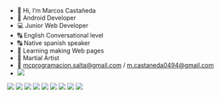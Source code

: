 - 👋 Hi, I’m Marcos Castañeda
- 📱 Android Developer
- 💻 Junior Web Developer
- 🔠 English Conversational level
- 🔠 Native spanish speaker
- 📖 Learning making Web pages
- 🥋 Martial Artist
- 📧 mcprogramacion.salta@gmail.com / m.castaneda0494@gmail.com
- <a href="https://www.linkedin.com/in/marcos-emanuel-casta%C3%B1eda-a99297146/">
        <img src="https://img.shields.io/badge/LinkedIn-0077B5?style=for-the-badge&logo=linkedin&logoColor=white" />
</a>


<img src="https://img.shields.io/badge/Android-3DDC84?style=for-the-badge&logo=android&logoColor=white " /> <img src="https://img.shields.io/badge/HTML5-E34F26?style=for-the-badge&logo=html5&logoColor=white " /> <img src="https://img.shields.io/badge/CSS3-1572B6?style=for-the-badge&logo=css3&logoColor=white " />
<img src="https://img.shields.io/badge/JavaScript-323330?style=for-the-badge&logo=javascript&logoColor=F7DF1E " />
<img src="https://img.shields.io/badge/Java-ED8B00?style=for-the-badge&logo=java&logoColor=white " />
<img src="https://img.shields.io/badge/Kotlin-0095D5?&style=for-the-badge&logo=kotlin&logoColor=white" />
<img src="https://img.shields.io/badge/MySQL-00000F?style=for-the-badge&logo=mysql&logoColor=white " /> 
<img src="https://img.shields.io/badge/Bootstrap-563D7C?style=for-the-badge&logo=bootstrap&logoColor=white " />
<img src="https://img.shields.io/badge/firebase-ffca28?style=for-the-badge&logo=firebase&logoColor=black " /> 
	
	
	
	
	
	 
	
        






<!---
marcos-791/marcos-791 is a ✨ special ✨ repository because its `README.md` (this file) appears on your GitHub profile.
You can click the Preview link to take a look at your changes.
--->
